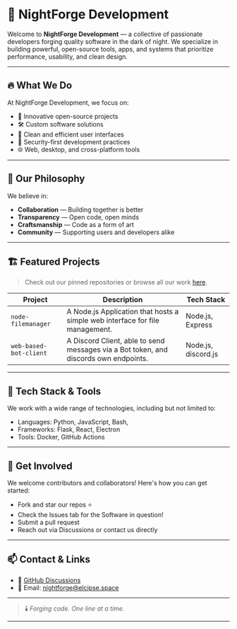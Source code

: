 # 🌙 NightForge Development

Welcome to **NightForge Development** — a collective of passionate developers forging quality software in the dark of night. We specialize in building powerful, open-source tools, apps, and systems that prioritize performance, usability, and clean design.

---

## 🔥 What We Do

At NightForge Development, we focus on:

- 🚀 Innovative open-source projects
- 🛠️ Custom software solutions
- 🎨 Clean and efficient user interfaces
- 🔐 Security-first development practices
- 🌐 Web, desktop, and cross-platform tools

---

## 🧠 Our Philosophy

We believe in:

- **Collaboration** — Building together is better
- **Transparency** — Open code, open minds
- **Craftsmanship** — Code as a form of art
- **Community** — Supporting users and developers alike

---

## 🏗️ Featured Projects

> Check out our pinned repositories or browse all our work [here](https://github.com/NightForge-Development).

| Project | Description | Tech Stack |
|--------|-------------|------------|
| `node-filemanager` | A Node.js Application that hosts a simple web interface for file management. | Node.js, Express |
| `web-based-bot-client` | A Discord Client, able to send messages via a Bot token, and discords own endpoints. | Node.js, discord.js |

---

## 🧰 Tech Stack & Tools

We work with a wide range of technologies, including but not limited to:

- Languages: Python, JavaScript, Bash, 
- Frameworks: Flask, React, Electron
- Tools: Docker, GitHub Actions

---

## 🤝 Get Involved

We welcome contributors and collaborators! Here's how you can get started:

- Fork and star our repos ⭐
- Check the Issues tab for the Software in question!
- Submit a pull request
- Reach out via Discussions or contact us directly

---

## 📫 Contact & Links

- 💬 [GitHub Discussions](https://github.com/NightForge-Development/discussions)
- 📧 Email: [nightforge@elcipse.space](mailto:nightforge@elcipse.space)

---

> 🕯️ *Forging code. One line at a time.*

---
